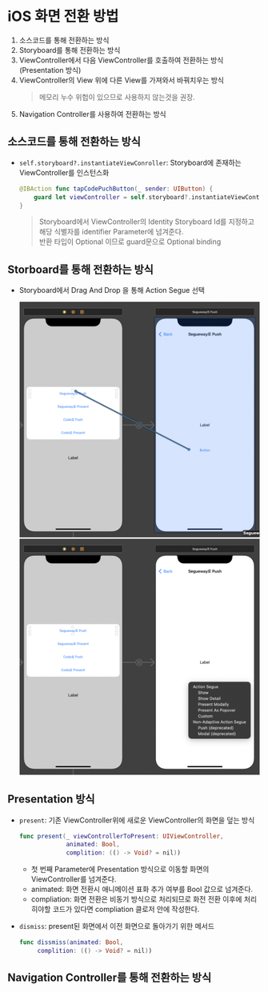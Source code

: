 # iOS 화면 전환 방법
1. 소스코드를 통해 전환하는 방식
2. Storyboard를 통해 전환하는 방식
3. ViewController에서 다음 ViewController를 호출하여 전환하는 방식(Presentation 방식)
4. ViewController의 View 위에 다른 View를 가져와서 바꿔치우는 방식
   > 메모리 누수 위헙이 있으므로 사용하지 않는것을 권장.   
5. Navigation Controller를 사용하여 전환하는 방식

## 소스코드를 통해 전환하는 방식
* `self.storyboard?.instantiateViewConroller`: Storyboard에 존재하는 ViewController를 인스턴스화
 
   ```Swift
   @IBAction func tapCodePuchButton(_ sender: UIButton) {
       guard let viewController = self.storyboard?.instantiateViewController(identifier: "CodePushViewController") else { return }
   } 
   ```
   > Storyboard에서 ViewController의 Identity Storyboard Id를 지정하고 해당 식별자를 identifier Parameter에 넘겨준다.   
   반환 타입이 Optional 이므로 guard문으로 Optional binding   

## Storboard를 통해 전환하는 방식
* Storyboard에서 Drag And Drop 을 통해 Action Segue 선택
 
    ![](img/img12.png)
    ![](img/img13.png)

## Presentation 방식
* `present`: 기존 ViewController위에 새로운 ViewController의 화면을 덮는 방식  
  ```Swift
  func present(_ viewControllerToPresent: UIViewController,
               animated: Bool,
               complition: (() -> Void? = nil))
  ``` 
  * 첫 번째 Parameter에 Presentation 방식으로 이동할 화면의 ViewController를 넘겨준다.
  * animated: 화면 전환시 애니메이션 표화 추가 여부를 Bool 값으로 넘겨준다.
  * compliation: 화면 전환은 비동기 방식으로 처리되므로 화전 전환 이후에 처리히야할 코드가 있다면 compliation 클로저 안에 작성한다.

* `dismiss`: present된 화면에서 이전 화면으로 돌아가기 위한 메서드
  ```Swift
  func dissmiss(animated: Bool,
       complition: (() -> Void? = nil))
  ``` 

## Navigation Controller를 통해 전환하는 방식
